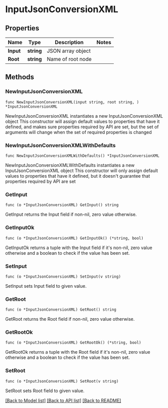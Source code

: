 # InputJsonConversionXML

## Properties

Name | Type | Description | Notes
------------ | ------------- | ------------- | -------------
**Input** | **string** | JSON array object | 
**Root** | **string** | Name of root node | 

## Methods

### NewInputJsonConversionXML

`func NewInputJsonConversionXML(input string, root string, ) *InputJsonConversionXML`

NewInputJsonConversionXML instantiates a new InputJsonConversionXML object
This constructor will assign default values to properties that have it defined,
and makes sure properties required by API are set, but the set of arguments
will change when the set of required properties is changed

### NewInputJsonConversionXMLWithDefaults

`func NewInputJsonConversionXMLWithDefaults() *InputJsonConversionXML`

NewInputJsonConversionXMLWithDefaults instantiates a new InputJsonConversionXML object
This constructor will only assign default values to properties that have it defined,
but it doesn't guarantee that properties required by API are set

### GetInput

`func (o *InputJsonConversionXML) GetInput() string`

GetInput returns the Input field if non-nil, zero value otherwise.

### GetInputOk

`func (o *InputJsonConversionXML) GetInputOk() (*string, bool)`

GetInputOk returns a tuple with the Input field if it's non-nil, zero value otherwise
and a boolean to check if the value has been set.

### SetInput

`func (o *InputJsonConversionXML) SetInput(v string)`

SetInput sets Input field to given value.


### GetRoot

`func (o *InputJsonConversionXML) GetRoot() string`

GetRoot returns the Root field if non-nil, zero value otherwise.

### GetRootOk

`func (o *InputJsonConversionXML) GetRootOk() (*string, bool)`

GetRootOk returns a tuple with the Root field if it's non-nil, zero value otherwise
and a boolean to check if the value has been set.

### SetRoot

`func (o *InputJsonConversionXML) SetRoot(v string)`

SetRoot sets Root field to given value.



[[Back to Model list]](../README.md#documentation-for-models) [[Back to API list]](../README.md#documentation-for-api-endpoints) [[Back to README]](../README.md)


